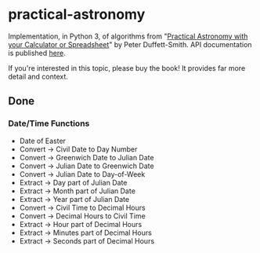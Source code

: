 # practical-astronomy

Implementation, in Python 3, of algorithms from "[Practical Astronomy with your Calculator or Spreadsheet](https://www.amazon.com/Practical-Astronomy-your-Calculator-Spreadsheet/dp/1108436072)" by Peter Duffett-Smith.  API documentation is published [here](https://jfcarr-astronomy.github.io/practical-astronomy/).

If you're interested in this topic, please buy the book!  It provides far more detail and context.

## Done

### Date/Time Functions

* Date of Easter
* Convert -> Civil Date to Day Number
* Convert -> Greenwich Date to Julian Date
* Convert -> Julian Date to Greenwich Date
* Convert -> Julian Date to Day-of-Week
* Extract -> Day part of Julian Date
* Extract -> Month part of Julian Date
* Extract -> Year part of Julian Date
* Convert -> Civil Time to Decimal Hours
* Convert -> Decimal Hours to Civil Time
* Extract -> Hour part of Decimal Hours
* Extract -> Minutes part of Decimal Hours
* Extract -> Seconds part of Decimal Hours

